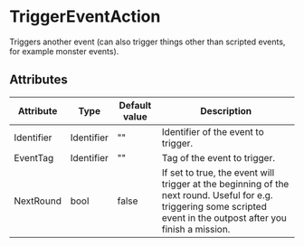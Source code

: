 # TriggerEventAction

Triggers another event \(can also trigger things other than scripted events, for example monster events\).

## Attributes

| Attribute  | Type       | Default value | Description                                                                                                                                                          |
|------------|------------|---------------|----------------------------------------------------------------------------------------------------------------------------------------------------------------------|
| Identifier | Identifier | ""            | Identifier of the event to trigger.                                                                                                                                  |
| EventTag   | Identifier | ""            | Tag of the event to trigger.                                                                                                                                         |
| NextRound  | bool       | false         | If set to true, the event will trigger at the beginning of the next round. Useful for e.g. triggering some scripted event in the outpost after you finish a mission. |



